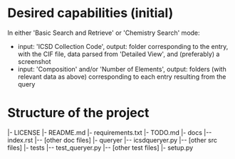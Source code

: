 # Desired capabilities (initial)
In either 'Basic Search and Retrieve' or 'Chemistry Search' mode:
  * input: 'ICSD Collection Code', output: folder corresponding to the entry, with the CIF file, data parsed from 'Detailed View', and (preferably) a screenshot
  * input: 'Composition' and/or 'Number of Elements', output: folders (with relevant data as above) corresponding to each entry resulting from the query

# Structure of the project
|- LICENSE
|- README.md
|- requirements.txt
|- TODO.md
|- docs
    |-- index.rst
    |-- [other doc files]
|- queryer
    |-- icsdqueryer.py
    |-- [other src files]
|- tests
    |-- test_queryer.py
    |-- [other test files]
|- setup.py
